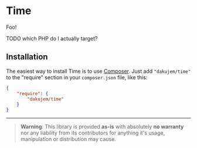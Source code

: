 # Time

Foo!

TODO which PHP do I actually target?

## Installation
The easiest way to install Time is to use [Composer](https://getcomposer.org/). Just add `"dakujem/time"` to the "require" section in your `composer.json` file, like this:
```json
{
	"require": {
		"dakujem/time"
	}
}
```

----

> **Warning**: This library is provided **as-is** with absolutely **no warranty** nor any liability from its contributors for anything it's usage, manipulation or distribution may cause.
